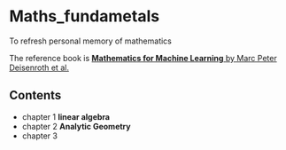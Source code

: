 # Maths_fundametals
To refresh personal memory of mathematics

The reference book is [**Mathematics for Machine Learning** by Marc Peter Deisenroth et al.](https://www.amazon.com/Mathematics-Machine-Learning-Peter-Deisenroth/dp/110845514X/ref=sr_1_1?dchild=1&keywords=mathematics+for+machine+learning&qid=1627104017&sr=8-1)

## Contents 
- chapter 1 **linear algebra**
- chapter 2 **Analytic Geometry**
- chapter 3 
